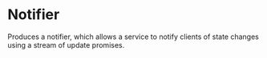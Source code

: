 # Notifier

Produces a notifier, which allows a service to notify clients of
state changes using a stream of update promises.
